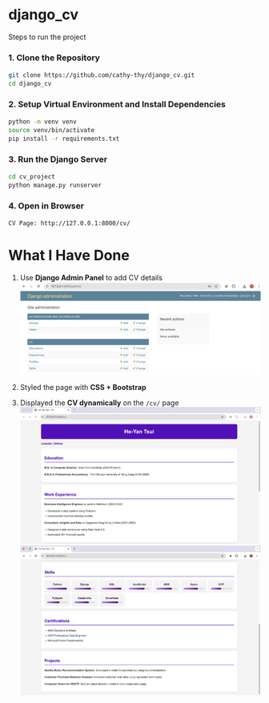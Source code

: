 # django_cv
Steps to run the project
### 1. Clone the Repository
```bash
git clone https://github.com/cathy-thy/django_cv.git
cd django_cv
```

### 2. Setup Virtual Environment and Install Dependencies
```bash
python -m venv venv
source venv/bin/activate
pip install -r requirements.txt
```

### 3. Run the Django Server
```bash
cd cv_project
python manage.py runserver
```

### 4. Open in Browser
```bash
CV Page: http://127.0.0.1:8000/cv/
```

# What I Have Done
1. Use **Django Admin Panel** to add CV details
  ![Django Admin Panel](screenshots/admin-panel.png)

2. Styled the page with **CSS + Bootstrap**
   
3. Displayed the **CV dynamically** on the `/cv/` page
  ![Django CV](screenshots/cv-p1.png)
![Django CV](screenshots/cv-p2.png)
